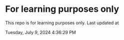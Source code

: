 # For learning purposes only
This repo is for learning purposes only.
Last updated at

Tuesday, July 9, 2024 4:36:29 PM


